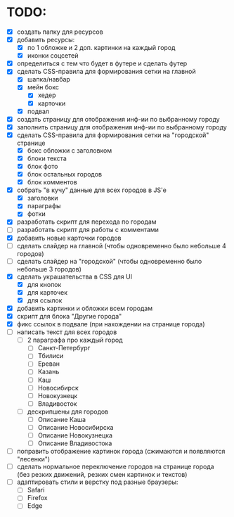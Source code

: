 # TODO:
- [x] создать папку для ресурсов 
- [x] добавить ресурсы:
  - [x] по 1 обложке и 2 доп. картинки на каждый город
  - [x] иконки соцсетей
- [x] определиться с тем что будет в футере и сделать футер
- [x] сделать CSS-правила для формирования сетки на главной
  - [x] шапка/навбар
  - [x] мейн бокс
    - [x] хедер
    - [x] карточки
  - [x] подвал
- [x] создать страницу для отображения инф-ии по выбранному городу
- [x] заполнить страницу для отображения инф-ии по выбранному городу
- [x] сделать CSS-правила для формирования сетки на "городской" странице
  - [x] бокс обложки с заголовком
  - [x] блоки текста
  - [x] блок фото
  - [x] блок остальных городов
  - [x] блок комментов
- [x] собрать "в кучу" данные для всех городов в JS'е
  - [x] заголовки
  - [x] параграфы
  - [x] фотки
- [x] разработать скрипт для перехода по городам
- [ ] разработать скрипт для работы с комментами
- [x] добавить новые карточки городов
- [ ] сделать слайдер на главной (чтобы одновременно было небольше 4 городов)
- [ ] сделать слайдер на "городской" (чтобы одновременно было небольше 3 городов)
- [x] сделать украшательства в CSS для UI
  - [x] для кнопок
  - [x] для карточек
  - [x] для ссылок
- [x] добавить картинки и обложки всем городам
- [x] скрипт для блока "Другие города"
- [x] фикс ссылок в подвале (при нахождении на странице города)
- [ ] написать текст для всех городов
  - [ ] 2 параграфа про каждый город
    - [ ] Санкт-Петербург
    - [ ] Тбилиси
    - [ ] Ереван
    - [ ] Казань
    - [ ] Каш
    - [ ] Новосибирск
    - [ ] Новокузнецк
    - [ ] Владивосток
  - [ ] дескрипшены для городов
    - [ ] Описание Каша
    - [ ] Описание Новосибирска
    - [ ] Описание Новокузнецка
    - [ ] Описание Владивостока
- [ ] поправить отображение картинок города (сжимаются и появляются "лесенки")
- [ ] сделать нормальное переключение городов на странице города (без резких движений, резких смен картинок и текстов)
- [ ] адаптировать стили и верстку под разные браузеры:
  - [ ] Safari
  - [ ] Firefox
  - [ ] Edge